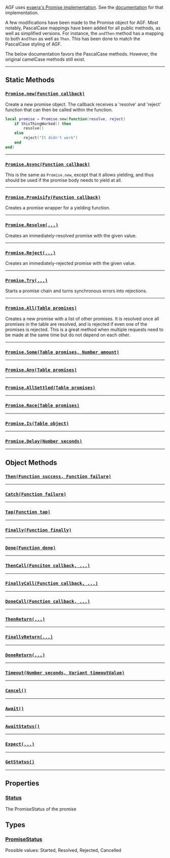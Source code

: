 AGF uses [evaera's Promise implementation](https://github.com/evaera/roblox-lua-promise). See the [documentation](https://eryn.io/roblox-lua-promise/lib/) for that implementation.

A few modifications have been made to the Promise object for AGF. Most notably, PascalCase mappings have been added for all public methods, as well as simplified versions. For instance, the `andThen` method has a mapping to both `AndThen` as well as `Then`. This has been done to match the PascalCase styling of AGF.

The below documentation favors the PascalCase methods. However, the original camelCase methods still exist.

--------------------

## Static Methods

### [`Promise.new(Function callback)`](https://eryn.io/roblox-lua-promise/lib/#new)
Create a new promise object. The callback receives a 'resolve' and 'reject' function that can then be called within the function.

```lua
local promise = Promise.new(function(resolve, reject)
	if thisThingWorked() then
		resolve()
	else
		reject("It didn't work")
	end
end)
```

--------------------

### [`Promise.Async(Function callback)`](https://eryn.io/roblox-lua-promise/lib/#async)
This is the same as `Promise.new`, except that it allows yielding, and thus should be used if the promise body needs to yield at all.

--------------------

### [`Promise.Promisify(Function callback)`](https://eryn.io/roblox-lua-promise/lib/#promisify)
Creates a promise wrapper for a yielding function.

--------------------

### [`Promise.Resolve(...)`](https://eryn.io/roblox-lua-promise/lib/#resolve)
Creates an immediately-resolved promise with the given value.

--------------------

### [`Promise.Reject(...)`](https://eryn.io/roblox-lua-promise/lib/#reject)
Creates an immediately-rejected promise with the given value.

--------------------

### [`Promise.Try(...)`](https://eryn.io/roblox-lua-promise/lib/#try)
Starts a promise chain and turns synchronous errors into rejections.

--------------------

### [`Promise.All(Table promises)`](https://eryn.io/roblox-lua-promise/lib/#all)
Creates a new promise with a list of other promises. It is resolved once all promises in the table are resolved, and is rejected if even one of the promises is rejected. This is a great method when multiple requests need to be made at the same time but do not depend on each other.

--------------------

### [`Promise.Some(Table promises, Number amount)`](https://eryn.io/roblox-lua-promise/lib/#some)

--------------------

### [`Promise.Any(Table promises)`](https://eryn.io/roblox-lua-promise/lib/#any)

--------------------

### [`Promise.AllSettled(Table promises)`](https://eryn.io/roblox-lua-promise/lib/#allsettled)

--------------------

### [`Promise.Race(Table promises)`](https://eryn.io/roblox-lua-promise/lib/#race)

--------------------

### [`Promise.Is(Table object)`](https://eryn.io/roblox-lua-promise/lib/#is)

--------------------

### [`Promise.Delay(Number seconds)`](https://eryn.io/roblox-lua-promise/lib/#delay)

--------------------

## Object Methods

### [`Then(Function success, Function failure)`](https://eryn.io/roblox-lua-promise/lib/#andthen)

--------------------

### [`Catch(Function failure)`](https://eryn.io/roblox-lua-promise/lib/#catch)

--------------------

### [`Tap(Function tap)`](https://eryn.io/roblox-lua-promise/lib/#tap)

--------------------

### [`Finally(Function finally)`](https://eryn.io/roblox-lua-promise/lib/#finally)

--------------------

### [`Done(Function done)`](https://eryn.io/roblox-lua-promise/lib/#done)

--------------------

### [`ThenCall(Funciton callback, ...)`](https://eryn.io/roblox-lua-promise/lib/#andthen)

--------------------

### [`FinallyCall(Function callback, ...)`](https://eryn.io/roblox-lua-promise/lib/#finallycall)

--------------------

### [`DoneCall(Function callback, ...)`](https://eryn.io/roblox-lua-promise/lib/#donecall)

--------------------

### [`ThenReturn(...)`](https://eryn.io/roblox-lua-promise/lib/#thenreturn)

--------------------

### [`FinallyReturn(...)`](https://eryn.io/roblox-lua-promise/lib/#finallyreturn)

--------------------

### [`DoneReturn(...)`](https://eryn.io/roblox-lua-promise/lib/#donereturn)

--------------------

### [`Timeout(Number seconds, Variant timeoutValue)`](https://eryn.io/roblox-lua-promise/lib/#timeout)

--------------------

### [`Cancel()`](https://eryn.io/roblox-lua-promise/lib/#cancel)

--------------------

### [`Await()`](https://eryn.io/roblox-lua-promise/lib/#await)

--------------------

### [`AwaitStatus()`](https://eryn.io/roblox-lua-promise/lib/#awaitstatus)

--------------------

### [`Expect(...)`](https://eryn.io/roblox-lua-promise/lib/#expect)

--------------------

### [`GetStatus()`](https://eryn.io/roblox-lua-promise/lib/#getstatus)

--------------------

## Properties

### [Status](https://eryn.io/roblox-lua-promise/lib/#status)
The PromiseStatus of the promise

## Types

### [PromiseStatus](https://eryn.io/roblox-lua-promise/lib/#promisestatus)
Possible values: Started, Resolved, Rejected, Cancelled